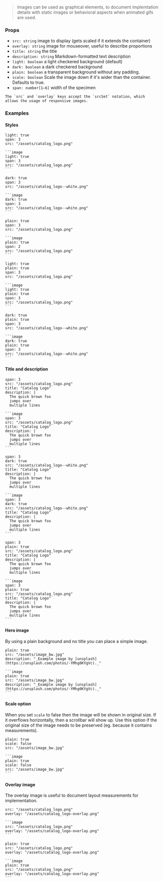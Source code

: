 > Images can be used as graphical elements, to document implemtation details with static images or behavioral aspects when animated gifs are used.

### Props

- `src: string` image to display (gets scaled if it extends the container)
- `overlay: string` image for mouseover, useful to describe proportions
- `title: string` the title
- `description: string` Markdown-formatted text description
- `light: boolean` a light checkered background (default)
- `dark: boolean` a dark checkered background
- `plain: boolean` a transparent background without any padding.
- `scale: boolean` Scale the image down if it's wider than the container. Defaults to true.
- `span: number[1–6]` width of the specimen

```hint|directive
The `src` and `overlay` keys accept the `srcSet` notation, which allows the usage of responsive images.
```

### Examples

#### Styles

```image
light: true
span: 3
src: "/assets/catalog_logo.png"
```

````code|span-3
```image
light: true
span: 3
src: "/assets/catalog_logo.png"
```
````

```image
dark: true
span: 3
src: "/assets/catalog_logo--white.png"
```

````code|span-3
```image
dark: true
span: 3
src: "/assets/catalog_logo--white.png"
```
````

```image
plain: true
span: 3
src: "/assets/catalog_logo.png"
```

````code|span-3
```image
plain: true
span: 2
src: "/assets/catalog_logo.png"
```
````

```image
light: true
plain: true
span: 3
src: "/assets/catalog_logo.png"
```

````code|span-3
```image
light: true
plain: true
span: 3
src: "/assets/catalog_logo.png"
```
````

```image
dark: true
plain: true
span: 3
src: "/assets/catalog_logo--white.png"
```

````code|span-3
```image
dark: true
plain: true
span: 3
src: "/assets/catalog_logo--white.png"
```
````

#### Title and description

```image
span: 3
src: "/assets/catalog_logo.png"
title: "Catalog Logo"
description: |
  The quick brown fox
  jumps over
  multiple lines
```

````code|span-3
```image
span: 3
src: "/assets/catalog_logo.png"
title: "Catalog Logo"
description: |
  The quick brown fox
  jumps over
  multiple lines
```
````

```image
span: 3
dark: true
src: "/assets/catalog_logo--white.png"
title: "Catalog Logo"
description: |
  The quick brown fox
  jumps over
  multiple lines
```

````code|span-3
```image
span: 3
dark: true
src: "/assets/catalog_logo--white.png"
title: "Catalog Logo"
description: |
  The quick brown fox
  jumps over
  multiple lines
```
````

```image
span: 3
plain: true
src: "/assets/catalog_logo.png"
title: "Catalog Logo"
description: |
  The quick brown fox
  jumps over
  multiple lines
```

````code|span-3
```image
span: 3
plain: true
src: "/assets/catalog_logo.png"
title: "Catalog Logo"
description: |
  The quick brown fox
  jumps over
  multiple lines
```
````

#### Hero image

By using a plain background and no title you can place a simple image.

```image
plain: true
src: "/assets/image_bw.jpg"
description: "_Example image by [unsplash](https://unsplash.com/photos/-YMhg0KYgVc)._"
```

````code
```image
plain: true
src: "/assets/image_bw.jpg"
description: "_Example image by [unsplash](https://unsplash.com/photos/-YMhg0KYgVc)._"
```
````


#### Scale option

When you set `scale` to false then the image will be shown in original size. If it overflows
horizontally, then a scrollbar will show up. Use this option if the original size of the
image needs to be preserved (eg. because it contains measurements).

```image
plain: true
scale: false
src: "/assets/image_bw.jpg"
```

````
```image
plain: true
scale: false
src: "/assets/image_bw.jpg"
```
````


#### Overlay image

The overlay image is useful to document layout measurements for implementation.

```image
src: "/assets/catalog_logo.png"
overlay: "/assets/catalog_logo-overlay.png"
```

````code
```image
src: "/assets/catalog_logo.png"
overlay: "/assets/catalog_logo-overlay.png"
```
````



```image
plain: true
src: "/assets/catalog_logo.png"
overlay: "/assets/catalog_logo-overlay.png"
```

````code
```image
plain: true
src: "/assets/catalog_logo.png"
overlay: "/assets/catalog_logo-overlay.png"
```
````





